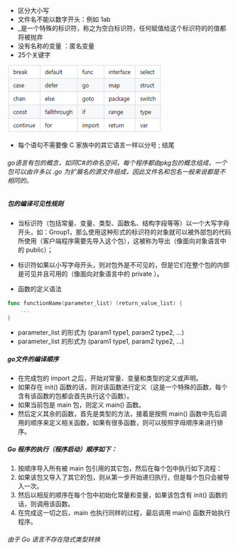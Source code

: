 * 区分大小写
* 文件名不能以数字开头：例如 1ab
* _是一个特殊的标识符，称之为空白标识符，任何赋值给这个标识符的的值都将被抛弃
* 没有名称的变量 ：匿名变量
* 25个关键字

![img.png](img.png)

* 每个语句不需要像 C 家族中的其它语言一样以分号 ; 结尾


###### go语言有包的概念，如同C#的命名空间，每个程序都由pkg包的概念组成，一个包可以由许多以 .go 为扩展名的源文件组成，因此文件名和包名一般来说都是不相同的。


##### 包的编译可见性规则
* 当标识符（包括常量、变量、类型、函数名、结构字段等等）以一个大写字母开头，如：Group1，那么使用这种形式的标识符的对象就可以被外部包的代码所使用（客户端程序需要先导入这个包），这被称为导出（像面向对象语言中的 public）；
* 标识符如果以小写字母开头，则对包外是不可见的，但是它们在整个包的内部是可见并且可用的（像面向对象语言中的 private ）。


* 函数的定义语法
```go
func functionName(parameter_list) (return_value_list) {
	...
}

```
* parameter_list 的形式为 (param1 type1, param2 type2, …)
* parameter_list 的形式为 (param1 type1, param2 type2, …)


##### go文件的编译顺序
* 在完成包的 import 之后，开始对常量、变量和类型的定义或声明。
* 如果存在 init() 函数的话，则对该函数进行定义（这是一个特殊的函数，每个含有该函数的包都会首先执行这个函数）。
* 如果当前包是 main 包，则定义 main() 函数。
* 然后定义其余的函数，首先是类型的方法，接着是按照 main() 函数中先后调用的顺序来定义相关函数，如果有很多函数，则可以按照字母顺序来进行排序。


##### Go 程序的执行（程序启动）顺序如下：
1. 按顺序导入所有被 main 包引用的其它包，然后在每个包中执行如下流程：
2. 如果该包又导入了其它的包，则从第一步开始递归执行，但是每个包只会被导入一次。
3. 然后以相反的顺序在每个包中初始化常量和变量，如果该包含有 init() 函数的话，则调用该函数。
4. 在完成这一切之后，main 也执行同样的过程，最后调用 main() 函数开始执行程序。

###### 由于 Go 语言不存在隐式类型转换